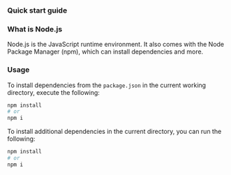### Quick start guide

### What is Node.js

Node.js is the JavaScript runtime environment. It also comes with the Node Package Manager (npm), which can install dependencies and more.

### Usage

To install dependencies from the `package.json` in the current working directory, execute the following:

```sh
npm install
# or
npm i
```

To install additional dependencies in the current directory, you can run the following:

```sh
npm install
# or
npm i
```

